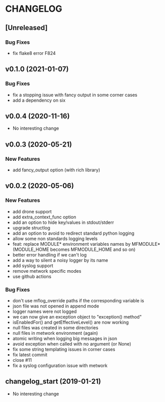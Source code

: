# CHANGELOG

## [Unreleased]

### Bug Fixes

- fix flake8 error F824

## v0.1.0 (2021-01-07)

### Bug Fixes

- fix a stopping issue with fancy output in some corner cases
- add a dependency on six

## v0.0.4 (2020-11-16)

- No interesting change

## v0.0.3 (2020-05-21)

### New Features

- add fancy_output option (with rich library)

## v0.0.2 (2020-05-06)

### New Features

- add drone support
- add extra_context_func option
- add an option to hide key/values in stdout/stderr
- upgrade structlog
- add an option to avoid to redirect standard python logging
- allow some non standards logging levels
-  feat: replace MODULE* environment variables names by MFMODULE* (MODULE_HOME becomes MFMODULE_HOME and so on)
- better error handling if we can't log
- add a way to silent a noisy logger by its name
- add syslog support
- remove metwork specific modes
- use github actions

### Bug Fixes

- don't use mflog_override paths if the corresponding variable is
- json file was not opened in append mode
- logger names were not logged
- we can now give an exception object to "exception() method"
- isEnabledFor() and getEffectiveLevel() are now working
- null files was created in some directories
- null files in metwork environment (again)
- atomic writing when logging big messages in json
- avoid exception when called with no argument (or None)
- fix some string templating issues in corner cases
- fix latest commit
- close #11
- fix a syslog configuration issue with metwork

## changelog_start (2019-01-21)

- No interesting change


